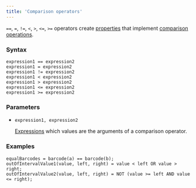 ```yaml
---
title: 'Comparison operators'
---
```


`==`, `=`, `!=`, `<`, `>`, `<=`, `>=` operators create [properties](Properties.md) that implement [comparison operations](Comparison_operators_=_etc.md).

### Syntax

```
expression1 == expression2
expression1 = expression2
expression1 != expression2
expression1 < expression2
expression1 > expression2
expression1 <= expression2
expression1 >= expression2
```

### Parameters

- `expression1, expression2`

    [Expressions](Expression.md) which values are the arguments of a comparison operator.

### Examples

```lsf
equalBarcodes = barcode(a) == barcode(b);
outOfIntervalValue1(value, left, right) = value < left OR value > right;
outOfIntervalValue2(value, left, right) = NOT (value >= left AND value <= right);
```
